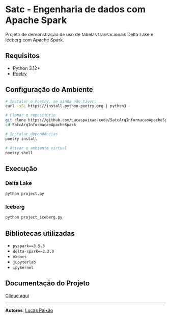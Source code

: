 # Satc - Engenharia de dados com Apache Spark

Projeto de demonstração de uso de tabelas transacionais Delta Lake e Iceberg com Apache Spark.

## Requisitos

- Python 3.12+
- [Poetry](https://python-poetry.org/docs/)

## Configuração do Ambiente

```bash
# Instalar o Poetry, se ainda não tiver:
curl -sSL https://install.python-poetry.org | python3 -

# Clonar o repositório
git clone https://github.com/Lucaspaixao-code/SatcArqInformacaoApacheSpark.git
cd SatcArqInformacaoApacheSpark

# Instalar dependências
poetry install

# Ativar o ambiente virtual
poetry shell
```

## Execução

### Delta Lake

```bash
python project.py
```

### Iceberg

```bash
python project_iceberg.py
```

## Bibliotecas utilizadas

- `pyspark==3.5.3`
- `delta-spark==3.2.0`
- `mkdocs`
- `jupyterlab`
- `ipykernel`

## Documentação do Projeto

 [Clique aqui](https://lucaspaixao-code.github.io/SatcArqInformacaoApacheSpark/)

---

**Autores**: [Lucas Paixão](https://github.com/Lucaspaixao-code)
